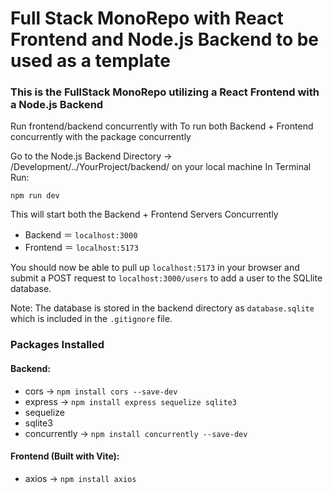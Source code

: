 # Full Stack MonoRepo with React Frontend and Node.js Backend to be used as a template


### This is the FullStack MonoRepo utilizing a React Frontend with a Node.js Backend

Run frontend/backend concurrently with
To run both Backend + Frontend concurrently with the package concurrently

Go to the Node.js Backend Directory → /Development/../YourProject/backend/ on your local machine
In Terminal Run:

`npm run dev`

This will start both the Backend + Frontend Servers Concurrently

- Backend ＝ `localhost:3000`
- Frontend ＝ `localhost:5173`

You should now be able to pull up `localhost:5173` in your browser and submit a POST request to `localhost:3000/users` to add a user to the SQLlite database.

Note: The database is stored in the backend directory as `database.sqlite` which is included in the `.gitignore` file.

### Packages Installed
#### Backend:
- cors → `npm install cors --save-dev`
- express → `npm install express sequelize sqlite3`
- sequelize
- sqlite3
- concurrently → `npm install concurrently --save-dev`
#### Frontend (Built with Vite):
- axios → `npm install axios`